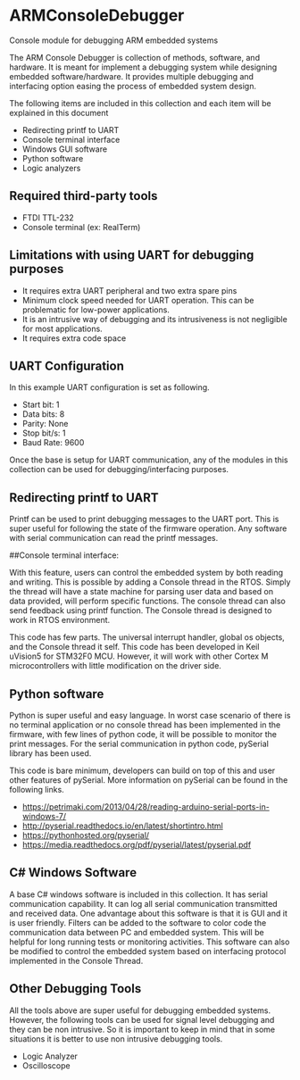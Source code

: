 # ARMConsoleDebugger
Console module for debugging ARM embedded systems

  The ARM Console Debugger is collection of methods, software, and hardware. It is meant for implement a debugging system while designing embedded software/hardware. It provides multiple debugging and interfacing option easing the process of embedded system design. 

  The following items are included in this collection and each item will be explained in this document
  
  * Redirecting printf to UART 
  * Console terminal interface
  * Windows GUI software
  * Python software
  * Logic analyzers

## Required third-party tools

  * FTDI TTL-232
  * Console terminal (ex: RealTerm)

## Limitations with using UART for debugging purposes

  * It requires extra UART peripheral and two extra spare pins
  * Minimum clock speed needed for UART operation. This can be problematic for low-power applications. 
  * It is an intrusive way of debugging and its intrusiveness is not negligible for most applications. 
  * It requires extra code space

## UART Configuration

  In this example UART configuration is set as following.
  
  * Start bit: 1
  * Data bits: 8
  * Parity: None
  * Stop bit/s: 1
  * Baud Rate: 9600

Once the base is setup for UART communication, any of the modules in this collection can be used for debugging/interfacing purposes. 


## Redirecting printf to UART

Printf can be used to print debugging messages to the UART port. This is super useful for following the state of the firmware operation. Any software with serial communication can read the printf messages.

##Console terminal interface:

  With this feature, users can control the embedded system by both reading and writing. This is possible by adding a Console thread in the RTOS. Simply the thread will have a state machine for parsing user data and based on data provided, will perform specific functions. The console thread can also send feedback using printf function. The Console thread is designed to work in RTOS environment. 

  This code has few parts. The universal interrupt handler, global os objects, and the Console thread it self. This code has been developed in Keil uVision5 for STM32F0 MCU. However, it will work with other Cortex M microcontrollers with little modification on the driver side. 

## Python software

  Python is super useful and easy language. In worst case scenario of there is no terminal application or no console thread has been implemented in the firmware, with few lines of python code, it will be possible to monitor the print messages. For the serial communication in python code, pySerial library has been used.

This code is bare minimum, developers can build on top of this and user other features of pySerial. More information on pySerial can be found in the following links. 
  * https://petrimaki.com/2013/04/28/reading-arduino-serial-ports-in-windows-7/
  * http://pyserial.readthedocs.io/en/latest/shortintro.html 
  * https://pythonhosted.org/pyserial/
  * https://media.readthedocs.org/pdf/pyserial/latest/pyserial.pdf 

## C# Windows Software

  A base C# windows software is included in this collection. It has serial communication capability. It can log all serial communication transmitted and received data. One advantage about this software is that it is GUI and it is user friendly. Filters can be added to the software to color code the communication data between PC and embedded system. This will be helpful for long running tests or monitoring activities. This software can also be modified to control the embedded system based on interfacing protocol implemented in the Console Thread. 

## Other Debugging Tools

All the tools above are super useful for debugging embedded systems. However, the following tools can be used for signal level debugging and they can be non intrusive. So it is important to keep in mind that in some situations it is better to use non intrusive debugging tools. 

  * Logic Analyzer
  * Oscilloscope
